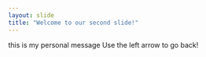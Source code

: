 ```yaml
---
layout: slide
title: "Welcome to our second slide!"
---
```

this is my personal message
Use the left arrow to go back!
